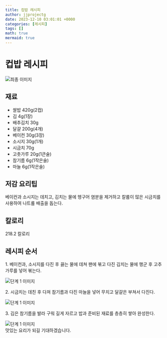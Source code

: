 ```yaml
---
title: 컵밥 레시피
author: jjprojectg
date: 2023-12-10 03:01:01 +0000
categories: [레시피]
tags: []
math: true
mermaid: true
---
```

<meta name="og:type" content="website"/>
<meta charset="UTF-8"/>
<div class="header">
  <h1>컵밥 레시피</h1>
</div>

<div class="container my-4">
  <div class="row">
    <div class="col-12 col-md-6">
      <div class="recipe-image">
        <img src="http://www.foodsafetykorea.go.kr/uploadimg/cook/10_00127_2.png" class="step-image" alt="최종 이미지"/>
      </div>
    </div>
    <div class="col-12 col-md-6">
      <div class="ingredients">
        <h2>재료</h2>
        <ul class="card">
          <li> 쌀밥 420g(2컵) </li>
          <li>  김 4g(1장) </li>
          <li>  배추김치 30g </li>
          <li>  달걀 200g(4개) </li>
          <li> 베이컨 30g(3장) </li>
          <li>  소시지 30g(1개) </li>
          <li>  시금치 70g </li>
          <li>  고춧가루 20g(1큰술) </li>
          <li>  참기름 6g(1작은술) </li>
          <li>  마늘 6g(1작은술) </li>
</ul>
      </div>
    </div>
    <div class="col-12 col-md-6">
      <div class="ingredients">
        <h2>저감 요리팁</h2>
        <div class="card"> 
          <p>
            베이컨과 소시지는 데치고, 김치는 물에 헹구어 염분을 제거하고 칼륨이 많은 시금치를 사용하여 나트륨 배출을 돕는다.
          </p>
        </div>
      </div>
      <div class="ingredients">
        <h2>칼로리</h2>
        <div class="card"> 
          <p>
            218.2 칼로리
          </p>
        </div>
      </div>
    </div>
  </div>

  <h2 class="my-4">레시피 순서</h2>
  <div class="card recipe-card">
    <div class="card-body recipe-step">
      <p class="card-text step-description">1. 베이컨과, 소시지를 다진 후 끓는 물에 데쳐 팬에 볶고 다진 김치는 물에 행군 후 고추가루를 넣어 볶는다.</p>
      <img src="http://www.foodsafetykorea.go.kr/uploadimg/cook/20_00127_1.png" alt="단계 1 이미지" class="step-image"/>
    </div>
  </div>
  <div class="card recipe-card">
    <div class="card-body recipe-step">
      <p class="card-text step-description">2. 시금치는 데친 후 다져 참기름과 다진 마늘을 넣어 무치고 달걀은 부쳐서 다진다.</p>
      <img src="http://www.foodsafetykorea.go.kr/uploadimg/cook/20_00127_4.png" alt="단계 1 이미지" class="step-image"/>
    </div>
  </div>
  <div class="card recipe-card">
    <div class="card-body recipe-step">
      <p class="card-text step-description">3. 김은 참기름을 발라 구워 길게 자르고 밥과 준비된 재료를 층층히 쌓아 완성한다.</p>
      <img src="http://www.foodsafetykorea.go.kr/uploadimg/cook/20_00127_6.png" alt="단계 1 이미지" class="step-image"/>
    </div>
  </div>

</div>
맛있는 요리가 되길 기대하겠습니다.
